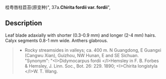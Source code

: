 桂粤唇柱苣苔(原变种)",
37a.**Chirita fordii var. fordii**",

## Description
Leaf blade adaxially with shorter (0.3-0.9 mm) and longer (2-4 mm) hairs. Calyx segments 0.8-1 mm wide. Anthers glabrous.

> * Rocky streamsides in valleys; ca. 400 m. N Guangdong, E Guangxi (Cangwu Xian), Guizhou, NW Hunan, E and SE Sichuan.
  "Synonym": "&lt;I&gt;Didymocarpus fordii &lt;/I&gt;Hemsley in F. B. Forbes &amp; Hemsley, J. Linn. Soc., Bot. 26: 229. 1890; &lt;I&gt;Chirita longistyla &lt;/I&gt;W. T. Wang.
